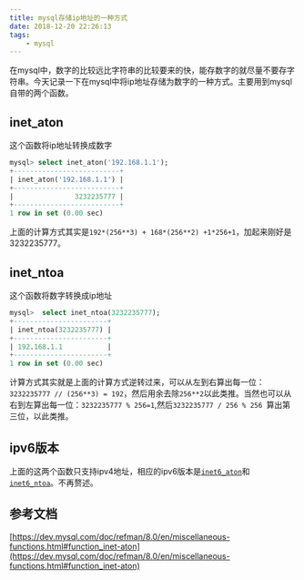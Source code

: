 ```yaml
---
title: mysql存储ip地址的一种方式
date: 2018-12-20 22:26:13
tags:
    - mysql
---
```


在mysql中，数字的比较远比字符串的比较要来的快，能存数字的就尽量不要存字符串。今天记录一下在mysql中将ip地址存储为数字的一种方式。主要用到mysql自带的两个函数。

<!--more-->

## inet_aton
这个函数将ip地址转换成数字

```sql
mysql> select inet_aton('192.168.1.1');
+--------------------------+
| inet_aton('192.168.1.1') |
+--------------------------+
|               3232235777 |
+--------------------------+
1 row in set (0.00 sec)
```

上面的计算方式其实是`192*(256**3) + 168*(256**2) +1*256+1`，加起来刚好是3232235777。

## inet_ntoa
这个函数将数字转换成ip地址

```sql
mysql>  select inet_ntoa(3232235777);
+-----------------------+
| inet_ntoa(3232235777) |
+-----------------------+
| 192.168.1.1           |
+-----------------------+
1 row in set (0.00 sec)
```
计算方式其实就是上面的计算方式逆转过来，可以从左到右算出每一位：
`3232235777 // (256**3) = 192`，然后用余去除`256**2`以此类推。当然也可以从右到左算出每一位：`3232235777 % 256=1`,然后`3232235777 / 256 % 256 `算出第三位，以此类推。
## ipv6版本
上面的这两个函数只支持ipv4地址，相应的ipv6版本是[`inet6_aton`](https://dev.mysql.com/doc/refman/8.0/en/miscellaneous-functions.html#function_inet6-aton)和[`inet6_ntoa`](https://dev.mysql.com/doc/refman/8.0/en/miscellaneous-functions.html#function_inet6-ntoa)。不再赘述。

## 参考文档
[https://dev.mysql.com/doc/refman/8.0/en/miscellaneous-functions.html#function_inet-aton](https://dev.mysql.com/doc/refman/8.0/en/miscellaneous-functions.html#function_inet-aton)




